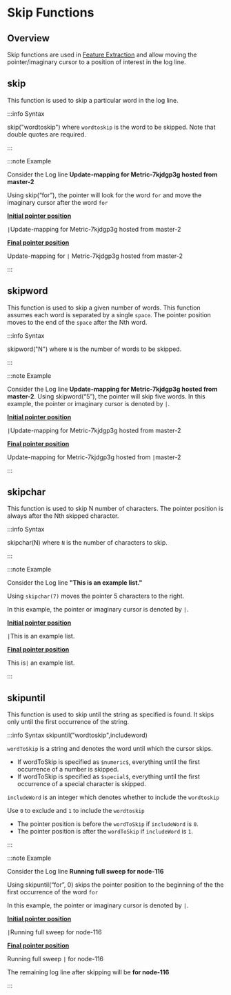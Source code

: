 # Skip Functions

## Overview

Skip functions are used in [Feature Extraction](/docs/selfhosted-lite/Log_management/feature_extraction) and allow moving the pointer/imaginary cursor to a position of interest in the log line.

## skip

This function is used to skip a particular word in the log line. 

:::info Syntax

skip("wordtoskip") where `wordtoskip` is the word to be skipped. Note that double quotes are required.

:::

:::note Example

Consider the Log line **Update-mapping for Metric-7kjdgp3g hosted from master-2**

Using skip(“for”), the pointer will look for the word `for` and move the imaginary cursor after the word `for`

**<u>Initial pointer position</u>**

`|`Update-mapping for Metric-7kjdgp3g hosted from master-2

**<u>Final pointer position</u>**

Update-mapping for `|` Metric-7kjdgp3g hosted from master-2

:::



## skipword ##

This function is used to skip a given number of words. This function assumes each word is separated by a single `space`. The pointer position moves to the end of the `space` after the Nth word.

:::info Syntax

skipword("N") where `N` is the number of words to be skipped.

::: 

:::note  Example

Consider the Log line **Update-mapping for Metric-7kjdgp3g hosted from master-2**. Using skipword(“5”), the pointer will skip five words. In this example, the pointer or imaginary cursor is denoted by `|`.

**<u>Initial pointer position</u>**

`|`Update-mapping for Metric-7kjdgp3g hosted from master-2

**<u>Final pointer position</u>**

Update-mapping for Metric-7kjdgp3g hosted from `|`master-2



:::



## skipchar ##

This function is used to skip N number of characters. The pointer position is always after the Nth skipped character.

:::info Syntax


skipchar(N) where `N` is the number of characters to skip.

:::

:::note Example

Consider the Log line <b>"This is an example list." </b>

Using `skipchar(7)` moves the pointer 5 characters to the right. 

In this example, the pointer or imaginary cursor is denoted by `|`.

**<u>Initial pointer position</u>**

`|`This is an example list.

**<u>Final pointer position</u>**

This is`|` an example list.

:::






## skipuntil ##



This function is used to skip until the string as specified is found. It skips only until the first occurrence of the string.

:::info Syntax
 skipuntil("wordtoskip",includeword)

`wordToSkip` is a string and denotes the word until which the cursor skips.

- If wordToSkip is specified as `$numeric$`, everything until the first occurrence of a number is skipped.
- If wordToSkip is specified as `$special$`, everything until the first occurrence of a special character is skipped.

`includeWord`  is an integer which denotes whether to include the `wordtoskip`

Use `0` to exclude and `1` to include the `wordtoskip`

- The pointer position is before the `wordToSkip` if `includeWord` is `0`.
- The pointer position is after the `wordToSkip` if `includeWord` is `1`.

:::

:::note Example

Consider the Log line **Running full sweep for node-116**

Using skipuntil(“for”, 0) skips the pointer position to the beginning of the the first occurrence of the word `for`

In this example, the pointer or imaginary cursor is denoted by `|`.

**<u>Initial pointer position</u>**

`|`Running full sweep for node-116

**<u>Final pointer position</u>**

Running full sweep `|` for node-116

The remaining log line after skipping will be **for node-116**

:::